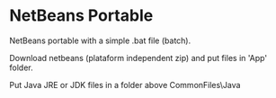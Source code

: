 
NetBeans Portable
======

NetBeans portable with a simple .bat file (batch).

Download netbeans (plataform independent zip) and put files in 'App' folder.

Put Java JRE or JDK files in a folder above CommonFiles\Java

